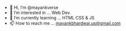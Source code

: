- 👋 Hi, I’m @mayankverse
- 👀 I’m interested in ... Web Dev.
- 🌱 I’m currently learning ... HTML CSS & JS
- 📫 How to reach me ... mayankbhardwaj.us@gmail.com

<!---
mayankverse/mayankverse is a ✨ special ✨ repository because its `README.md` (this file) appears on your GitHub profile.
You can click the Preview link to take a look at your changes.
--->
